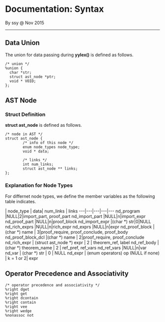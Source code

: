 # Documentation: Syntax
By ssy @ Nov 2015
***

## Data Union
The union for data passing during **yylex()** is defined as follows.
	
	/* union */
	%union {
	  char *str;
	  struct ast_node *ptr;
	  void * VOID;
	};
	

## AST Node
### Struct Definition
**struct ast\_node** is defined as follows.

	/* node in AST */
	struct ast_node {
	        /* info of this node */
	        enum node_types node_type;
	        void * data;
	
	        /* links */
	        int num_links;
	        struct ast_node ** links;
	};

### Explanation for Node Types
For differnet node types, we define the member variables as the following table indicates.

| node_type | data| num_links | links
---|---|---|---|---
nd_program  |NULL|2|import\_part, proof\_part
nd\_import\_part  |NULL|n|import\_expr
nd\_proof\_part  |NULL|n|proof\_block
nd\_import\_expr  |(char *) str|0|NULL
nd\_rich\_exprs  |NULL|n|rich\_expr
nd\_exprs  |NULL|n|expr
nd\_proof\_block  |(char *) name | 3|proof\_require, proof\_conclude, proof\_body
nd\_proof\_block\_dcl  |(char *) name | 2|proof\_require, proof\_conclude
nd\_rich\_expr  | (struct ast_node *) expr | 2 | theorem\_ref, label
nd\_ref\_body  | (char *) theorem\_name | 2 | ref\_pref, ref\_vars
nd\_ref\_vars  |NULL|n|var
nd\_var | (char *) str | 0 | NULL
nd\_expr | (enum operators) op (NULL if none) | k = 1 or 2| expr


## Operator Precedence and Associativity
	/* operator precedence and associativity */
	%right dget
	%right get
	%right dcontain
	%right contain
	%right vee
	%right wedge
	%nonassoc not